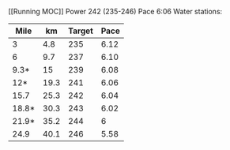[[Running MOC]]
Power 242 (235-246)
Pace 6:06
Water stations:

| **Mile** | **km** | Target | Pace |
| -------- | ------ | ------ | ---- |
| 3        | 4.8    | 235    | 6.12 |
| 6        | 9.7    | 237    | 6.10 |
| 9.3*     | 15     | 239    | 6.08 |
| 12*      | 19.3   | 241    | 6.06 |
| 15.7     | 25.3   | 242    | 6.04 |
| 18.8*    | 30.3   | 243    | 6.02 |
| 21.9*    | 35.2   | 244    | 6    |
| 24.9     | 40.1   | 246    | 5.58 |



